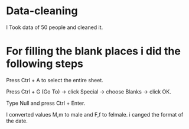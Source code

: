 # Data-cleaning

I Took data of 50 people and cleaned it.

# For filling the blank places i did the following steps
Press Ctrl + A to select the entire sheet.

Press Ctrl + G (Go To) → click Special → choose Blanks → click OK.

Type Null and press Ctrl + Enter.

I converted values M,m to male and F,f to felmale.
i canged the format of the date.

